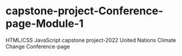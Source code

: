 # capstone-project-Conference-page-Module-1
HTML/CSS JavaScript capstone project-2022 United Nations Climate Change Conference-page
